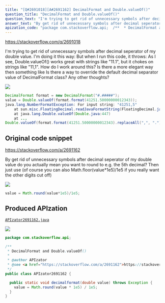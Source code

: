 ```yaml
---
title: "[Q#2691018][A#2691162] DecimalFormat and Double.valueOf()"
question_title: "DecimalFormat and Double.valueOf()"
question_text: "I'm trying to get rid of unnecessary symbols after decimal seperator of my double value. I'm doing it this way: But when I run this code, it throws: As I see, Double.valueOf() works great with strings like \"11.1\", but it chokes on strings like \"11,1\". How do I work around this? Is there a more elegant way then something like Is there a way to override the default decimal separator value of DecimalFormat class? Any other thoughts?"
answer_text: "By get rid of unnecessary symbols after decimal seperator of my double value do you actually mean you want to round to e.g. the 5th decimal? Then just use (of course you can also Math.floor(value*1e5)/1e5 if you really want the other digits cut off)"
apization_code: "package com.stackoverflow.api;  /**  * DecimalFormat and Double.valueOf()  *  * @author APIzator  * @see <a href=\"https://stackoverflow.com/a/2691162\">https://stackoverflow.com/a/2691162</a>  */ public class APIzator2691162 {    public static void decimalformat(double value) throws Exception {     value = Math.round(value * 1e5) / 1e5;   } }"
---
```


https://stackoverflow.com/q/2691018

I&#x27;m trying to get rid of unnecessary symbols after decimal seperator of my double value. I&#x27;m doing it this way:
But when I run this code, it throws:
As I see, Double.valueOf() works great with strings like &quot;11.1&quot;, but it chokes on strings like &quot;11,1&quot;. How do I work around this? Is there a more elegant way then something like
Is there a way to override the default decimal separator value of DecimalFormat class? Any other thoughts?


<div class="code-logo"><img src="/stackoverflow.png" /></div>

```java
DecimalFormat format = new DecimalFormat("#.#####");
value = Double.valueOf(format.format(41251.50000000012343));
java.lang.NumberFormatException: For input string: "41251,5"
    at sun.misc.FloatingDecimal.readJavaFormatString(FloatingDecimal.java:1224)
    at java.lang.Double.valueOf(Double.java:447)
    at ...
Double.valueOf(format.format(41251.50000000012343).replaceAll(",", "."));
```


## Original code snippet

https://stackoverflow.com/a/2691162

By
get rid of unnecessary symbols after decimal seperator of my double value
do you actually mean you want to round to e.g. the 5th decimal? Then just use
(of course you can also Math.floor(value*1e5)/1e5 if you really want the other digits cut off)

<div class="code-logo"><img src="/stackoverflow.png" /></div>

```java
value = Math.round(value*1e5)/1e5;
```

## Produced APIzation

[`APIzator2691162.java`](https://github.com/pasqualesalza/apization-temp/raw/main/data/search/APIzator2691162.java)

<div class="code-logo"><img src="/apizator.png" /></div>

```java
package com.stackoverflow.api;

/**
 * DecimalFormat and Double.valueOf()
 *
 * @author APIzator
 * @see <a href="https://stackoverflow.com/a/2691162">https://stackoverflow.com/a/2691162</a>
 */
public class APIzator2691162 {

  public static void decimalformat(double value) throws Exception {
    value = Math.round(value * 1e5) / 1e5;
  }
}

```